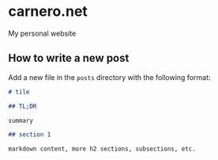 # carnero.net

My personal website

## How to write a new post

Add a new file in the `posts` directory with the following format:

```markdown
# tile

## TL;DR

summary

## section 1

markdown content, more h2 sections, subsections, etc.
```
